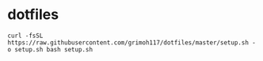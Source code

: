 # dotfiles

```
curl -fsSL https://raw.githubusercontent.com/grimoh117/dotfiles/master/setup.sh -o setup.sh bash setup.sh
```
